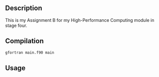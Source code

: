 ## Description

This is my Assignment B for my High-Performance Computing module in stage four.

## Compilation

```bash
gfortran main.f90 main
```

## Usage

